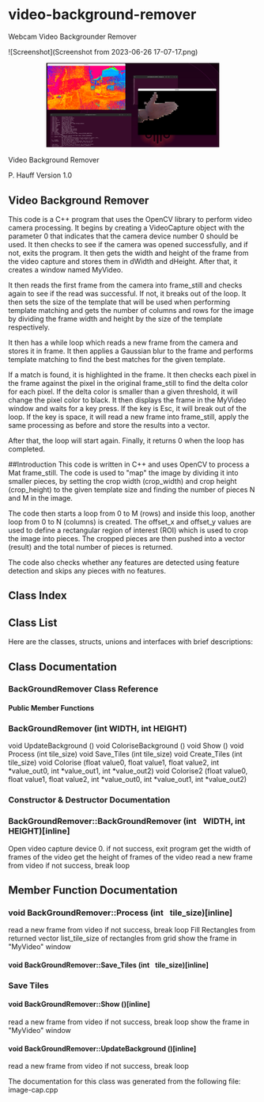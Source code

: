 # video-background-remover
Webcam Video Backgrounder Remover

![Screenshot](Screenshot from 2023-06-26 17-07-17.png)
<p align="center">
  <img src="Screenshot from 2023-06-26 17-07-17.png" width="350" title="hover text">
</p>
Video Background Remover

P.  Hauff
Version  1.0

## Video Background Remover
This code is a C++ program that uses the OpenCV library to perform video camera processing. It begins by creating a VideoCapture object with the parameter 0 that indicates that the camera device number 0 should be used. It then checks to see if the camera was opened successfully, and if not, exits the program. It then gets the width and height of the frame from the video capture and stores them in dWidth and dHeight. After that, it creates a window named MyVideo.

It then reads the first frame from the camera into frame_still and checks again to see if the read was successful. If not, it breaks out of the loop. It then sets the size of the template that will be used when performing template matching and gets the number of columns and rows for the image by dividing the frame width and height by the size of the template respectively.

It then has a while loop which reads a new frame from the camera and stores it in frame. It then applies a Gaussian blur to the frame and performs template matching to find the best matches for the given template. 

If a match is found, it is highlighted in the frame. It then checks each pixel in the frame against the pixel in the original frame_still to find the delta color for each pixel. If the delta color is smaller than a given threshold, it will change the pixel color to black. It then displays the frame in the MyVideo window and waits for a key press. If the key is Esc, it will break out of the loop. If the key is space, it will read a new frame into frame_still, apply the same processing as before and store the results into a vector. 

After that, the loop will start again. Finally, it returns 0 when the loop has completed.

##Introduction
This code is written in C++ and uses OpenCV to process a Mat frame_still.
The code is used to "map" the image by dividing it into smaller pieces,
by setting the crop width (crop_width) and crop height (crop_height) to the
given template size and finding the number of pieces N and M in the image.

The code then starts a loop from 0 to M (rows) and inside this loop, another loop from 0 to N (columns) is created.
The offset_x and offset_y values are used to define a rectangular region of interest (ROI) which is used to crop
the image into pieces. The cropped pieces are then pushed into a vector (result) and the total number of pieces
is returned. 

The code also checks whether any features are detected using feature detection and skips any pieces with no features. 

## Class Index
## Class List
Here are the classes, structs, unions and interfaces with brief descriptions:

## Class Documentation
### BackGroundRemover Class Reference
#### Public Member Functions
### BackGroundRemover (int WIDTH, int HEIGHT)
void UpdateBackground ()
void ColoriseBackground ()
void Show ()
void Process (int tile_size)
void Save_Tiles (int tile_size)
void Create_Tiles (int tile_size)
void Colorise (float value0, float value1, float value2, int *value_out0, int *value_out1, int *value_out2)
void Colorise2 (float value0, float value1, float value2, int *value_out0, int *value_out1, int *value_out2)

### Constructor & Destructor Documentation
### BackGroundRemover::BackGroundRemover (int    WIDTH, int    HEIGHT)[inline]

Open video capture device 0.
if not success, exit program
get the width of frames of the video
get the height of frames of the video
read a new frame from video
if not success, break loop

## Member Function Documentation
### void BackGroundRemover::Process (int    tile_size)[inline]

read a new frame from video
if not success, break loop
Fill Rectangles from returned vector list_tile_size of rectangles from grid
show the frame in "MyVideo" window
#### void BackGroundRemover::Save_Tiles (int    tile_size)[inline]
### Save Tiles 
#### void BackGroundRemover::Show ()[inline]

read a new frame from video
if not success, break loop
show the frame in "MyVideo" window
#### void BackGroundRemover::UpdateBackground ()[inline]

read a new frame from video
if not success, break loop

The documentation for this class was generated from the following file:
image-cap.cpp
